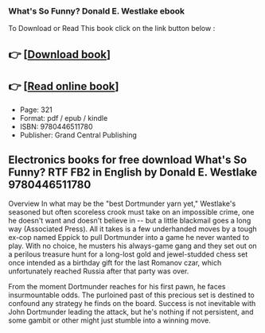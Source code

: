 ### What's So Funny? Donald E. Westlake ebook

To Download or Read This book click on the link button below :

## 👉  [**[Download book](http://get-pdfs.com/download.php?group=book&from=github.com&id=717771&lnk=1064 "Download book")**]

## 👉  [**[Read online book](http://get-pdfs.com/download.php?group=book&from=github.com&id=717771&lnk=1064 "Read online book")**]


* Page: 321
* Format: pdf / epub / kindle
* ISBN: 9780446511780
* Publisher: Grand Central Publishing



## Electronics books for free download What's So Funny? RTF FB2 in English by Donald E. Westlake 9780446511780


Overview
In what may be the &quot;best Dortmunder yarn yet,&quot; Westlake&#039;s seasoned but often scoreless crook must take on an impossible crime, one he doesn&#039;t want and doesn&#039;t believe in -- but a little blackmail goes a long way (Associated Press).
 All it takes is a few underhanded moves by a tough ex-cop named Eppick to pull Dortmunder into a game he never wanted to play.
 With no choice, he musters his always-game gang and they set out on a perilous treasure hunt for a long-lost gold and jewel-studded chess set once intended as a birthday gift for the last Romanov czar, which unfortunately reached Russia after that party was over.
 
 From the moment Dortmunder reaches for his first pawn, he faces insurmountable odds. The purloined past of this precious set is destined to confound any strategy he finds on the board. Success is not inevitable with John Dortmunder leading the attack, but he&#039;s nothing if not persistent, and some gambit or other might just stumble into a winning move.



